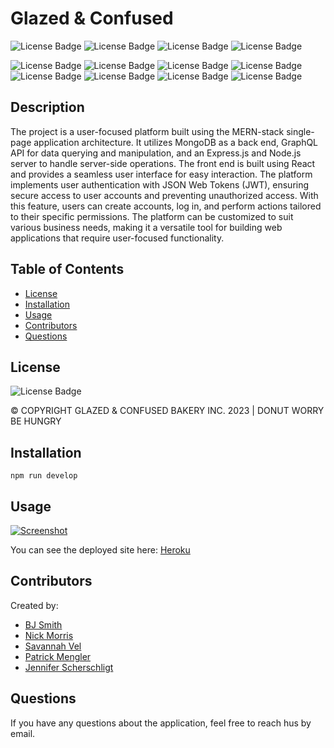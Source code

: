 # Glazed & Confused

![License Badge](https://img.shields.io/badge/-MongoDB-47A248?logo=mongodb&style=flat&logoColor=white)
![License Badge](https://img.shields.io/badge/-Express-000000?logo=express&style=flat&logoColor=white)
![License Badge](https://img.shields.io/badge/-React-61DAFB?logo=react&syle=flat&logoColor=white)
![License Badge](https://img.shields.io/badge/-Node.js-339933?logo=node.js&style=flat&logoColor=white)

![License Badge](https://img.shields.io/badge/-GraphQL-E50695?logo=graphql&syle=flat&logoColor=white)
![License Badge](https://img.shields.io/badge/-Stripe-008CDD?logo=stripe&style=flat&logoColor=white)
![License Badge](https://img.shields.io/badge/-.ENV-ECD53F?logo=.env&syle=flat&logoColor=white)
![License Badge](https://img.shields.io/badge/-Javascript-F7DF1E?logo=Javascript&syle=flat&logoColor=white)
![License Badge](https://img.shields.io/badge/-Heroku-430098?logo=heroku&style=flat&logoColor=white)
![License Badge](https://img.shields.io/badge/-After%20Effects-9999FF?logo=adobeaftereffects&style=flat&logoColor=white)
![License Badge](https://img.shields.io/badge/-Figma-F24E1E?logo=figma&style=flat&logoColor=white)
![License Badge](https://img.shields.io/badge/-Adobe%20Photoshop-31A8FF?logo=AdobePhotoshop&style=flat&logoColor=white)

## Description

The project is a user-focused platform built using the MERN-stack single-page application architecture. It utilizes MongoDB as a back end, GraphQL API for data querying and manipulation, and an Express.js and Node.js server to handle server-side operations. The front end is built using React and provides a seamless user interface for easy interaction.
The platform implements user authentication with JSON Web Tokens (JWT), ensuring secure access to user accounts and preventing unauthorized access. With this feature, users can create accounts, log in, and perform actions tailored to their specific permissions. The platform can be customized to suit various business needs, making it a versatile tool for building web applications that require user-focused functionality.

## Table of Contents

- [License](#license)
- [Installation](#installation)
- [Usage](#usage)
- [Contributors](#contributors)
- [Questions](#questions)

## License
![License Badge](https://shields.io/badge/license-MIT-green) 

© COPYRIGHT GLAZED & CONFUSED BAKERY INC. 2023 | DONUT WORRY BE HUNGRY


## Installation
````
npm run develop
````


## Usage
[![Screenshot](https://github.com/-sreenshot.png)](https://github.com/main/src/components/assets/sreenshot.png)

You can see the deployed site here: [Heroku](https://)


## Contributors
Created by: 
- <a href="https://github.com/bryanjeremysmith"> BJ Smith </a>
- <a href="https://github.com/Morralytics"> Nick Morris </a>    
- <a href="https://github.com/savannahvel"> Savannah Vel</a>
- <a href="https://github.com/PMengler"> Patrick Mengler </a>
- <a href="https://github.com/pherpat"> Jennifer Scherschligt </a>

## Questions
If you have any questions about the application, feel free to reach hus by email.
